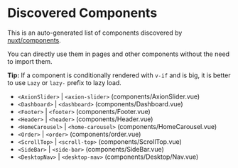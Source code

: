 # Discovered Components

This is an auto-generated list of components discovered by [nuxt/components](https://github.com/nuxt/components).

You can directly use them in pages and other components without the need to import them.

**Tip:** If a component is conditionally rendered with `v-if` and is big, it is better to use `Lazy` or `lazy-` prefix to lazy load.

- `<AxionSlider>` | `<axion-slider>` (components/AxionSlider.vue)
- `<Dashboard>` | `<dashboard>` (components/Dashboard.vue)
- `<Footer>` | `<footer>` (components/Footer.vue)
- `<Header>` | `<header>` (components/Header.vue)
- `<HomeCarousel>` | `<home-carousel>` (components/HomeCarousel.vue)
- `<Order>` | `<order>` (components/order.vue)
- `<ScrollTop>` | `<scroll-top>` (components/ScrollTop.vue)
- `<SideBar>` | `<side-bar>` (components/SideBar.vue)
- `<DesktopNav>` | `<desktop-nav>` (components/Desktop/Nav.vue)
